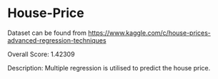 # House-Price
Dataset can be found from https://www.kaggle.com/c/house-prices-advanced-regression-techniques

Overall Score: 1.42309

Description:
Multiple regression is utilised to predict the house price. 
